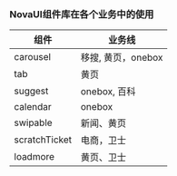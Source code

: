 ### NovaUI组件库在各个业务中的使用

| 组件 | 业务线 |
|------|--------|
|carousel | 移搜, 黄页，onebox
|tab | 黄页
|suggest | onebox, 百科
|calendar | onebox
|swipable | 新闻、黄页
|scratchTicket | 电商，卫士
|loadmore | 黄页、卫士

